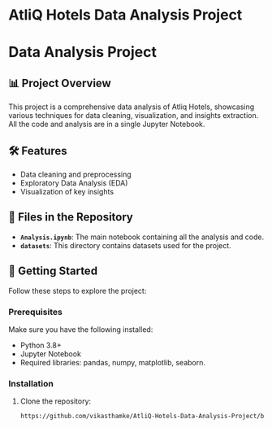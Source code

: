 # AtliQ Hotels Data Analysis Project

# Data Analysis Project

## 📊 Project Overview
This project is a comprehensive data analysis of Atliq Hotels, showcasing various techniques for data cleaning, visualization, and insights extraction. All the code and analysis are in a single Jupyter Notebook.

## 🛠️ Features
- Data cleaning and preprocessing
- Exploratory Data Analysis (EDA)
- Visualization of key insights

## 📁 Files in the Repository
- **`Analysis.ipynb`**: The main notebook containing all the analysis and code.
- **`datasets`**: This directory contains datasets used for the project.

## 🚀 Getting Started
Follow these steps to explore the project:

### Prerequisites
Make sure you have the following installed:
- Python 3.8+  
- Jupyter Notebook  
- Required libraries: pandas, numpy, matplotlib, seaborn.

### Installation
1. Clone the repository:
   ```bash
   https://github.com/vikasthamke/AtliQ-Hotels-Data-Analysis-Project/blob/main/Analysis.ipynb
